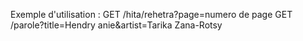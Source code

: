 Exemple d'utilisation : 
GET /hita/rehetra?page=numero de page
GET /parole?title=Hendry anie&artist=Tarika Zana-Rotsy
